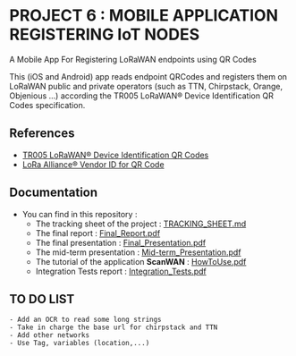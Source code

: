 # **PROJECT 6 : MOBILE APPLICATION REGISTERING IoT NODES**

A Mobile App For Registering LoRaWAN endpoints using QR Codes

This (iOS and Android) app reads endpoint QRCodes and registers them on LoRaWAN public and private operators (such as TTN, Chirpstack, Orange, Objenious ...) according the TR005 LoRaWAN® Device Identification QR Codes specification.

## References
* [TR005 LoRaWAN® Device Identification QR Codes](https://lora-alliance.org/resource_hub/tr005-lorawan-device-identification-qr-codes/)
* [LoRa Alliance® Vendor ID for QR Code](https://lora-alliance.org/resource_hub/lora-alliance-vendor-id-for-qr-code/)

## Documentation
- You can find in this repository : 
    - The tracking sheet of the project : [TRACKING_SHEET.md](https://github.com/CampusIoT/lorawan-device-identification-qr-codes/blob/main/TRACKING_SHEET.md)
    - The final report : [Final_Report.pdf](https://github.com/CampusIoT/lorawan-device-identification-qr-codes/blob/main/Final_Report.pdf)
    - The final presentation : [Final_Presentation.pdf](https://github.com/CampusIoT/lorawan-device-identification-qr-codes/blob/main/Final_Presentation.pdf)
    - The mid-term presentation : [Mid-term_Presentation.pdf](https://github.com/CampusIoT/lorawan-device-identification-qr-codes/blob/main/Mid-Term_Presentation.pdf)
    - The tutorial of the application **ScanWAN** : [HowToUse.pdf](https://github.com/CampusIoT/lorawan-device-identification-qr-codes/blob/main/HowToUse.pdf)
    - Integration Tests report : [Integration_Tests.pdf](https://github.com/CampusIoT/lorawan-device-identification-qr-codes/blob/main/Integration_Tests.pdf)

## **TO DO LIST**
    - Add an OCR to read some long strings
    - Take in charge the base url for chirpstack and TTN
    - Add other networks 
    - Use Tag, variables (location,...)
 
